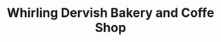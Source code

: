 ---
title: "Whirling Dervish Bakery and Coffe Shop"
url: /annville/whirling-dervish-bakery-and-coffe-shop/
shop: gift
---